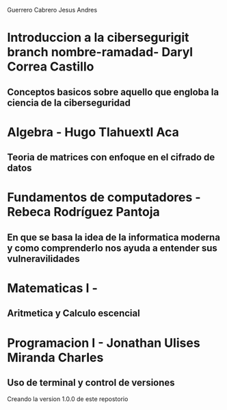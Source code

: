 Guerrero Cabrero Jesus Andres 
# Introduccion a la cibersegurigit branch nombre-ramadad- Daryl Correa Castillo
## Conceptos basicos sobre aquello que engloba la ciencia de la ciberseguridad 
# Algebra - Hugo Tlahuextl Aca
## Teoria de matrices con enfoque en el cifrado de datos 
# Fundamentos de computadores - Rebeca Rodríguez Pantoja
## En que se basa la idea de la informatica moderna y como comprenderlo nos ayuda a entender sus vulneravilidades 
# Matematicas I - 
## Aritmetica y Calculo escencial 
# Programacion I - Jonathan Ulises Miranda Charles 
## Uso de terminal y control de versiones 

Creando la version 1.0.0 de este repostorio 